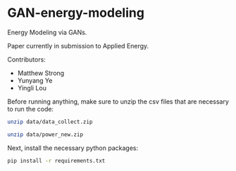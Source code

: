 # GAN-energy-modeling

Energy Modeling via GANs.

Paper currently in submission to Applied Energy.

Contributors:
- Matthew Strong
- Yunyang Ye
- Yingli Lou

Before running anything, make sure to unzip the csv files that are necessary to run the code:

```sh
unzip data/data_collect.zip

unzip data/power_new.zip
```

Next, install the necessary python packages:

```sh
pip install -r requirements.txt

```